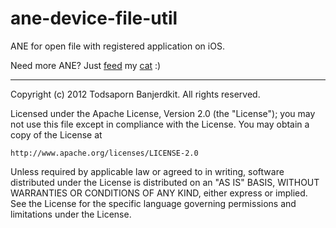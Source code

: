 ane-device-file-util
====================

ANE for open file with registered application on iOS.

Need more ANE? Just [feed](https://www.paypal.com/cgi-bin/webscr?cmd=_xclick&business=katopz%40sleepydesign%2ecom&item_name=sleepydesign&no_shipping=0&no_note=1&tax=0&currency_code=USD&charset=UTF%2d8) my [cat](http://instagram.com/katopz) :)

- - -

Copyright (c) 2012 Todsaporn Banjerdkit. All rights reserved.

Licensed under the Apache License, Version 2.0 (the "License");
you may not use this file except in compliance with the License.
You may obtain a copy of the License at

    http://www.apache.org/licenses/LICENSE-2.0

Unless required by applicable law or agreed to in writing, software
distributed under the License is distributed on an "AS IS" BASIS,
WITHOUT WARRANTIES OR CONDITIONS OF ANY KIND, either express or implied.
See the License for the specific language governing permissions and
limitations under the License.